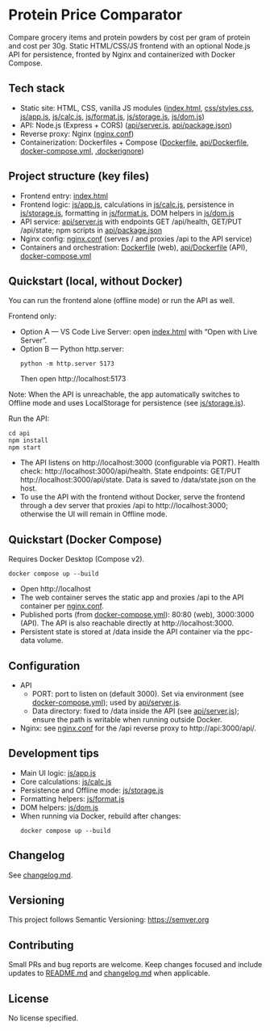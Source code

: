 # Protein Price Comparator

Compare grocery items and protein powders by cost per gram of protein and cost per 30g. Static HTML/CSS/JS frontend with an optional Node.js API for persistence, fronted by Nginx and containerized with Docker Compose.

## Tech stack

- Static site: HTML, CSS, vanilla JS modules ([index.html](index.html), [css/styles.css](css/styles.css), [js/app.js](js/app.js), [js/calc.js](js/calc.js), [js/format.js](js/format.js), [js/storage.js](js/storage.js), [js/dom.js](js/dom.js))
- API: Node.js (Express + CORS) ([api/server.js](api/server.js), [api/package.json](api/package.json))
- Reverse proxy: Nginx ([nginx.conf](nginx.conf))
- Containerization: Dockerfiles + Compose ([Dockerfile](Dockerfile), [api/Dockerfile](api/Dockerfile), [docker-compose.yml](docker-compose.yml), [.dockerignore](.dockerignore))

## Project structure (key files)

- Frontend entry: [index.html](index.html)
- Frontend logic: [js/app.js](js/app.js), calculations in [js/calc.js](js/calc.js), persistence in [js/storage.js](js/storage.js), formatting in [js/format.js](js/format.js), DOM helpers in [js/dom.js](js/dom.js)
- API service: [api/server.js](api/server.js) with endpoints GET /api/health, GET/PUT /api/state; npm scripts in [api/package.json](api/package.json)
- Nginx config: [nginx.conf](nginx.conf) (serves / and proxies /api to the API service)
- Containers and orchestration: [Dockerfile](Dockerfile) (web), [api/Dockerfile](api/Dockerfile) (API), [docker-compose.yml](docker-compose.yml)

## Quickstart (local, without Docker)

You can run the frontend alone (offline mode) or run the API as well.

Frontend only:
- Option A — VS Code Live Server: open [index.html](index.html) with “Open with Live Server”.
- Option B — Python http.server:
  ```
  python -m http.server 5173
  ```
  Then open http://localhost:5173

Note: When the API is unreachable, the app automatically switches to Offline mode and uses LocalStorage for persistence (see [js/storage.js](js/storage.js)).

Run the API:
```
cd api
npm install
npm start
```
- The API listens on http://localhost:3000 (configurable via PORT). Health check: http://localhost:3000/api/health. State endpoints: GET/PUT http://localhost:3000/api/state. Data is saved to /data/state.json on the host.
- To use the API with the frontend without Docker, serve the frontend through a dev server that proxies /api to http://localhost:3000; otherwise the UI will remain in Offline mode.

## Quickstart (Docker Compose)

Requires Docker Desktop (Compose v2).

```
docker compose up --build
```

- Open http://localhost
- The web container serves the static app and proxies /api to the API container per [nginx.conf](nginx.conf).
- Published ports (from [docker-compose.yml](docker-compose.yml)): 80:80 (web), 3000:3000 (API). The API is also reachable directly at http://localhost:3000.
- Persistent state is stored at /data inside the API container via the ppc-data volume.

## Configuration

- API
  - PORT: port to listen on (default 3000). Set via environment (see [docker-compose.yml](docker-compose.yml)); used by [api/server.js](api/server.js).
  - Data directory: fixed to /data inside the API (see [api/server.js](api/server.js)); ensure the path is writable when running outside Docker.
- Nginx: see [nginx.conf](nginx.conf) for the /api reverse proxy to http://api:3000/api/.

## Development tips

- Main UI logic: [js/app.js](js/app.js)
- Core calculations: [js/calc.js](js/calc.js)
- Persistence and Offline mode: [js/storage.js](js/storage.js)
- Formatting helpers: [js/format.js](js/format.js)
- DOM helpers: [js/dom.js](js/dom.js)
- When running via Docker, rebuild after changes:
  ```
  docker compose up --build
  ```

## Changelog

See [changelog.md](changelog.md).

## Versioning

This project follows Semantic Versioning: https://semver.org

## Contributing

Small PRs and bug reports are welcome. Keep changes focused and include updates to [README.md](README.md) and [changelog.md](changelog.md) when applicable.

## License

No license specified.